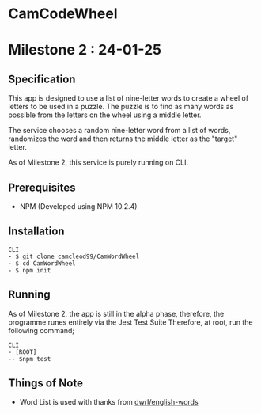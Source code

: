 # CamCodeWheel 
# Milestone 2 : 24-01-25

## Specification

This app is designed to use a list of nine-letter words to create a wheel of letters to be used in a puzzle.
The puzzle is to find as many words as possible from the letters on the wheel using a middle letter.

The service chooses a random nine-letter word from a list of words, randomizes the word and then returns the middle 
letter as the "target" letter.

As of Milestone 2, this service is purely running on CLI.

## Prerequisites

- NPM (Developed using NPM 10.2.4)

## Installation

```
CLI
- $ git clone camcleod99/CamWordWheel
- $ cd CamWordWheel
- $ npm init
```

## Running

As of Milestone 2, the app is still in the alpha phase, therefore, the programme runes entirely via the Jest Test Suite
Therefore, at root, run the following command;

```
CLI
- [ROOT]
-- $npm test
```

## Things of Note

- Word List is used with thanks from [dwrl/english-words](https://github.com/dwyl/english-words)